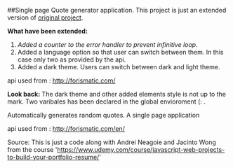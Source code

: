 
##Single page Quote generator application.
This project is just an extended version of [original project](https://github.com/zero-to-mastery/javascript20-projects).

**What have been extended:**
1) *Added a counter to the error handler to prevent infinitive loop.*
2) Added a language option so that user can switch between them. In this case only two as provided by the api.
3) Added a dark theme. Users can switch between dark and light theme.

api used from : http://forismatic.com/

**Look back:** 
            The dark theme and other added elements style is not up to the mark.
            Two varibales has been declared in the global envioroment (: .

Automatically generates random quotes. A single page application

api used from : http://forismatic.com/en/

Source: This is just a code along with Andrei Neagoie and Jacinto Wong from the course 'https://www.udemy.com/course/javascript-web-projects-to-build-your-portfolio-resume/'

